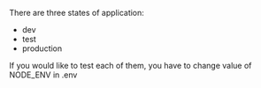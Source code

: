 There are three states of application:
- dev
- test
- production

If you would like to test each of them, you have to change value of NODE_ENV in .env
